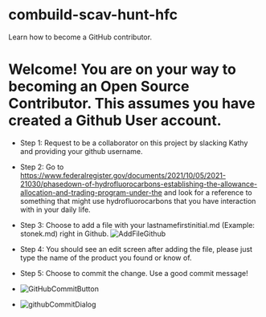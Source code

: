 # combuild-scav-hunt-hfc
Learn how to become a GitHub contributor.

# Welcome! You are on your way to becoming an Open Source Contributor. This assumes you have created a Github User account.

- Step 1: Request to be a collaborator on this project by slacking Kathy and providing your github username.
- Step 2: Go to https://www.federalregister.gov/documents/2021/10/05/2021-21030/phasedown-of-hydrofluorocarbons-establishing-the-allowance-allocation-and-trading-program-under-the and look for a reference to something that might use hydrofluorocarbons that you have interaction with in your daily life.
- Step 3: Choose to add a file with your lastnamefirstinitial.md (Example: stonek.md) right in Github.
![AddFileGithub](https://github.com/kastone/combuild-scav-hunt-hfc/assets/2530576/2122a0fd-24e2-4314-88d7-fc0e12e09e00)
- Step 4: You should see an edit screen after adding the file, please just type the name of the product you found or know of.
- Step 5: Choose to commit the change. Use a good commit message!
- ![GitHubCommitButton](https://github.com/kastone/combuild-scav-hunt-hfc/assets/2530576/2c82f04e-ae7b-4960-be73-be707388b19c)

- ![githubCommitDialog](https://github.com/kastone/combuild-scav-hunt-hfc/assets/2530576/f45aca90-24ac-47c9-9e77-97726e2b97ad)
